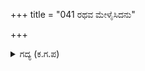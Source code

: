 +++
title = "041 ರಥವ ಮೇಳೈಸಿದನು"

+++

<details><summary>ಗದ್ಯ (ಕ.ಗ.ಪ) </summary>

41. ರಥವನ್ನು ಸಿದ್ಧಪಡಿಸಿಕೊಂಡು, ಹೊಸ ಸಾರಥಿಯನ್ನು ಕರೆಸಿಕೊಂಡು ಯುದ್ಧದಲ್ಲಿ ಅತಿರಥರಿಗೆ ಭಯಂಕರನಾದ ಕರ್ಣನು ರಥವನ್ನು ಏರಿದನು. ಶತ್ರುಸೇನೆಯೆಂಬ ಸಾಗರವನ್ನು ಮಥಿಸುವ ಕರ್ಣನು ಭಾರಿ ಧನುಸ್ಸನ್ನು ಠೇಂಕಾರ ಮಾಡುತ್ತಾ ಭೂಮಿಯೇ ನಡುಗುವಂತೆ  ಭೀಮಸೇನನ ರಥವನ್ನು ಹುಡುಕುತ್ತಾ ಬಂದು ಪುನಃ ಕಾಳಗವನ್ನು ಪ್ರಾರಂಭಿಸಿದನು.
</details>
